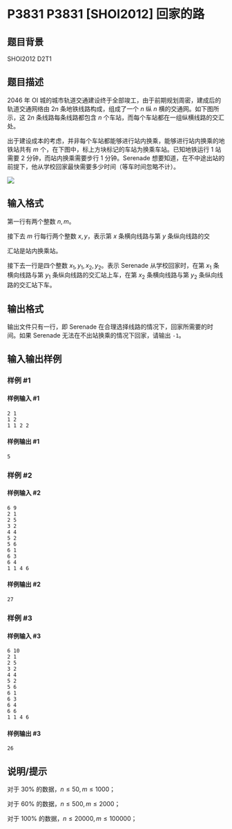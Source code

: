 # P3831 P3831 [SHOI2012] 回家的路

## 题目背景

SHOI2012 D2T1

## 题目描述

2046 年 OI 城的城市轨道交通建设终于全部竣工，由于前期规划周密，建成后的轨道交通网络由 $2n$ 条地铁线路构成，组成了一个 $n$ 纵 $n$ 横的交通网。如下图所示，这 $2n$ 条线路每条线路都包含 $n$ 个车站，而每个车站都在一组纵横线路的交汇处。


出于建设成本的考虑，并非每个车站都能够进行站内换乘，能够进行站内换乘的地铁站共有 $m$ 个，在下图中，标上方块标记的车站为换乘车站。已知地铁运行 $1$ 站需要 $2$ 分钟，而站内换乘需要步行 $1$ 分钟。Serenade 想要知道，在不中途出站的前提下，他从学校回家最快需要多少时间（等车时间忽略不计）。


![](https://cdn.luogu.com.cn/upload/pic/6547.png)

## 输入格式

第一行有两个整数 $n,m$。

接下去 $m$ 行每行两个整数 $x,y$，表示第 $x$ 条横向线路与第 $y$ 条纵向线路的交

汇站是站内换乘站。

接下去一行是四个整数 $x_1,y_1,x_2,y_2$。表示 Serenade 从学校回家时，在第 $x_1$ 条横向线路与第 $y_1$ 条纵向线路的交汇站上车，在第 $x_2$ 条横向线路与第 $y_2$ 条纵向线路的交汇站下车。

## 输出格式

输出文件只有一行，即 Serenade 在合理选择线路的情况下，回家所需要的时间。如果 Serenade 无法在不出站换乘的情况下回家，请输出 `-1`。

## 输入输出样例

### 样例 #1

#### 样例输入 #1

```
2 1
1 2
1 1 2 2
```

#### 样例输出 #1

```
5
```

### 样例 #2

#### 样例输入 #2

```
6 9
2 1
2 5
3 2
4 4
5 2
5 6
6 1
6 3
6 4
1 1 4 6
```

#### 样例输出 #2

```
27
```

### 样例 #3

#### 样例输入 #3

```
6 10
2 1
2 5
3 2
4 4
5 2
5 6
6 1
6 3
6 4
6 6
1 1 4 6
```

#### 样例输出 #3

```
26
```

## 说明/提示

对于 $30\%$ 的数据，$n\le 50,m\le 1000$；

对于 $60\%$ 的数据，$n\le 500,m\le 2000$；

对于 $100\%$ 的数据，$n\le 20000,m\le 100000$；
